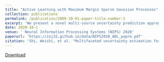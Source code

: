 ```yaml
---
title: "Active Learning with Maximum Margin Sparse Gaussian Processes"
collection: publications
permalink: /publication/2009-10-01-paper-title-number-2
excerpt: 'We present a novel multi-source uncertainty prediction approach that enables deep learning (DL) models to be actively trained with much less labeled data. By leveraging the second-order uncertainty representation provided by subjective logic (SL), we conduct evidence-based theoretical analysis and formally decompose the predicted entropy over multiple classes into two distinct sources of uncertainty: vacuity and dissonance, caused by lack of evidence and conflict of strong evidence, respectively. The evidence based entropy decomposition provides deeper insights on the nature of uncertainty, which can help effectively explore a large and highdimensional unlabeled data space. We develop a novel loss function that augments DL based evidence prediction with uncertainty anchor sample identification. The accurately estimated multiple sources of uncertainty are systematically integrated and dynamically balanced using a data sampling function for label-efficient active deep learning (ADL). Experiments conducted over both synthetic and real data and comparison with competitive AL methods demonstrate the effectiveness of the proposed ADL model.'
date: 2020-10-1
venue: ' Neural Information Processing Systems (NIPS) 2020'
paperurl: 'https://zxj32.github.io/data/NIPS2020_ADL_papre.pdf'
citation: 'Shi, Weishi, et al. "Multifaceted uncertainty estimation for label-efficient deep learning." Advances in Neural Information Processing Systems 33 (2020).'
---
```


[Download](https://zxj32.github.io/data/NIPS2020_ADL_papre.pdf)

